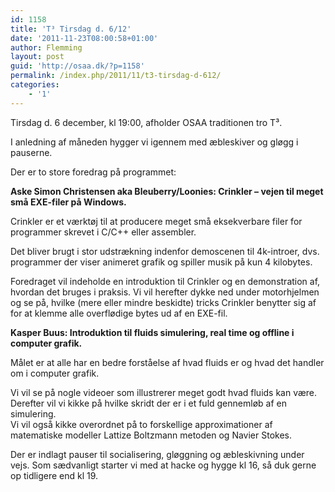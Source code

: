 ```yaml
---
id: 1158
title: 'T³ Tirsdag d. 6/12'
date: '2011-11-23T08:00:58+01:00'
author: Flemming
layout: post
guid: 'http://osaa.dk/?p=1158'
permalink: /index.php/2011/11/t3-tirsdag-d-612/
categories:
    - '1'
---
```


Tirsdag d. 6 december, kl 19:00, afholder OSAA traditionen tro T³.

I anledning af måneden hygger vi igennem med æbleskiver og gløgg i pauserne.

Der er to store foredrag på programmet:

**Aske Simon Christensen aka Bleuberry/Loonies: Crinkler – vejen til meget små EXE-filer på Windows.**

Crinkler er et værktøj til at producere meget små eksekverbare filer for programmer skrevet i C/C++ eller assembler.

Det bliver brugt i stor udstrækning indenfor demoscenen til 4k-introer, dvs. programmer der viser animeret grafik og spiller musik på kun 4 kilobytes.

Foredraget vil indeholde en introduktion til Crinkler og en demonstration af, hvordan det bruges i praksis. Vi vil herefter dykke ned under motorhjelmen og se på, hvilke (mere eller mindre beskidte) tricks Crinkler benytter sig af for at klemme alle overflødige bytes ud af en EXE-fil.

**Kasper Buus: Introduktion til fluids simulering, real time og offline i computer grafik.**

Målet er at alle har en bedre forståelse af hvad fluids er og hvad det handler om i computer grafik.

Vi vil se på nogle videoer som illustrerer meget godt hvad fluids kan være. Derefter vil vi kikke på hvilke skridt der er i et fuld gennemløb af en simulering.  
Vi vil også kikke overordnet på to forskellige approximationer af matematiske modeller Lattize Boltzmann metoden og Navier Stokes.

Der er indlagt pauser til socialisering, gløggning og æbleskivning under vejs. Som sædvanligt starter vi med at hacke og hygge kl 16, så duk gerne op tidligere end kl 19.